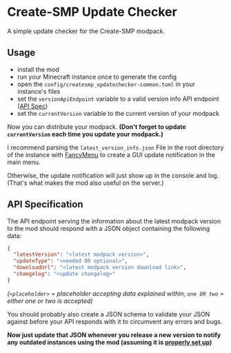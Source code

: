 # Create-SMP Update Checker

A simple update checker for the Create-SMP modpack.

## Usage

- install the mod
- run your Minecraft instance once to generate the config
- open the `config/createsmp_updatechecker-common.toml` in your instance's files
- set the `versionApiEndpoint` variable to a valid version info API endpoint ([API Spec](#api-specification))
- set the `currentVersion` variable to the current version of your modpack

Now you can distribute your modpack.
**(Don't forget to update `currentVersion` each time you update your modpack.)**

I recommend parsing the `latest_version_info.json` File
in the root directory of the instance with [FancyMenu](https://modrinth.com/mod/fancymenu)
to create a GUI update notification in the main menu.

Otherwise, the update notification will just show up in the console and log.
(That's what makes the mod also useful on the server.)

## API Specification

The API endpoint serving the information about the latest modpack version to the mod
should respond with a JSON object containing the following data:

```json
{
  "latestVersion": "<latest modpack version>",
  "updateType": "<needed OR optional>",
  "downloadUrl": "<latest modpack version download link>",
  "changelog": "<update changelog>"
}
```

*(`<placeholder>` = placeholder accepting data explained within;
`one OR two` = either one or two is accepted)*

You should probably also create a JSON schema to validate your JSON against
before your API responds with it to circumvent any errors and bugs.

**Now just update that JSON whenever you release a new version
to notify any outdated instances using the mod (assuming it is [properly set up](#usage))**

